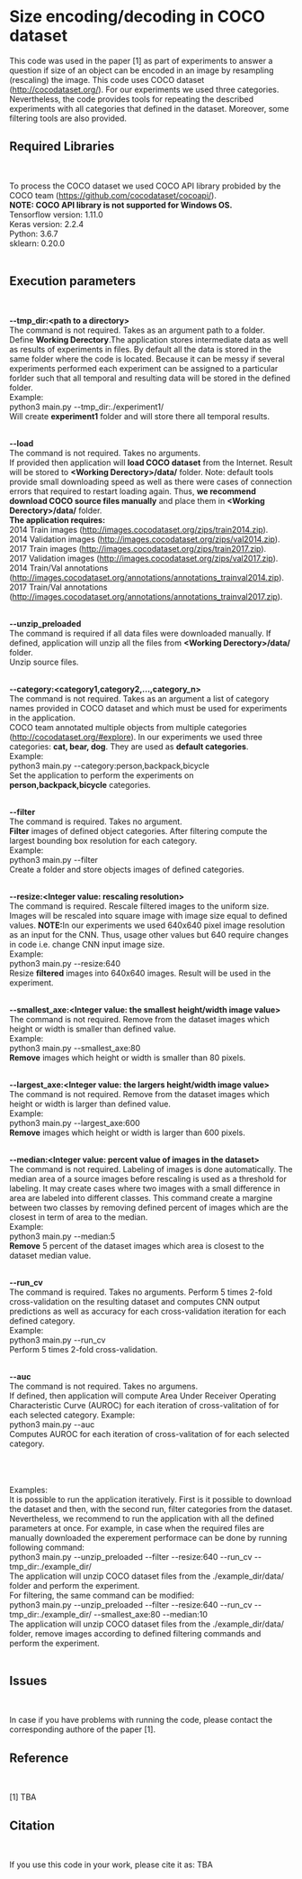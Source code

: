 # Size encoding/decoding in COCO dataset


This code was used in the paper [1] as part of experiments to answer a question if size of an object can be encoded in an image by resampling (rescaling) the image. This code uses COCO dataset (http://cocodataset.org/). For our experiments we used three categories. Nevertheless, the code provides tools for repeating the described experiments with all categories that defined in the dataset. Moreover, some filtering tools are also provided.<br>



<H2>Required Libraries</H2><br>


To process the COCO dataset we used COCO API library probided by the COCO team (https://github.com/cocodataset/cocoapi/).<br>
<b>NOTE: COCO API library is not supported for Windows OS.</b><br>
Tensorflow version: 1.11.0<br>
Keras version: 2.2.4<br>
Python: 3.6.7<br>
sklearn: 0.20.0<br><br>

<H2>Execution parameters</H2><br>

<b>--tmp_dir:&lt;path to a directory&gt;</b><br>
The command is not required. Takes as an argument path to a folder.<br>
Define <b>Working Derectory</b>.The application stores intermediate data as well as results of experiments in files. By default all the data is stored in the same folder where the code is located. Because it can be messy if several experiments performed each experiment can be assigned to a particular forlder such that all temporal and resulting data will be stored in the defined folder.<br>
Example:<br>
python3 main.py --tmp_dir:./experiment1/<br>
Will create <b>experiment1</b> folder and will store there all temporal results.
<br><br>

<b>--load</b><br>
The command is not required. Takes no arguments.<br>
If provided then application will <b>load COCO dataset</b> from the Internet. Result will be stored to <b>&lt;Working Derectory&gt;/data/</b> folder. Note: default tools provide small downloading speed as well as there were cases of connection errors that required to restart loading again. Thus, <b>we recommend download COCO source files manually</b> and place them in <b>&lt;Working Derectory&gt;/data/</b> folder.<br><b>The application requires:</b><br>
2014 Train images (http://images.cocodataset.org/zips/train2014.zip).<br>
2014 Validation images (http://images.cocodataset.org/zips/val2014.zip).<br>
2017 Train images (http://images.cocodataset.org/zips/train2017.zip).<br>
2017 Validation images (http://images.cocodataset.org/zips/val2017.zip).<br>
2014 Train/Val annotations (http://images.cocodataset.org/annotations/annotations_trainval2014.zip).<br>
2017 Train/Val annotations (http://images.cocodataset.org/annotations/annotations_trainval2017.zip).<br><br>

<b>--unzip_preloaded</b><br>
The command is required if all data files were downloaded manually. If defined, application will unzip all the files from <b>&lt;Working Derectory&gt;/data/</b> folder.<br>
Unzip source files.<br><br>

<b>--category:&lt;category1,category2,...,category_n&gt;</b><br>
The command is not required. Takes as an argument a list of category names provided in COCO dataset and which must be used for experiments in the application.<br>
COCO team annotated multiple objects from multiple categories (http://cocodataset.org/#explore). In our experiments we used three categories: <b>cat, bear, dog</b>. They are used as <b>default categories</b>.<br>
Example:<br>
python3 main.py --category:person,backpack,bicycle<br>
Set the application to perform the experiments on <b>person,backpack,bicycle</b> categories.
<br><br>

<b>--filter</b><br>
The command is required. Takes no argument.<br>
<b>Filter</b> images of defined object categories. After filtering compute the largest bounding box resolution for each category.<br>
Example:<br>
python3 main.py --filter<br>
Create a folder and store objects images of defined categories.
<br><br>

<b>--resize:&lt;Integer value: rescaling resolution&gt;</b><br>
The command is required. Rescale filtered images to the uniform size. Images will be rescaled into square image with image size equal to defined values. <b>NOTE:</b>In our experiments we used 640x640 pixel image resolution as an input for the CNN. Thus, usage other values but 640 require changes in code i.e. change CNN input image size.<br>
Example:<br>
python3 main.py --resize:640<br>
Resize <b>filtered</b> images into 640x640 images. Result will be used in the experiment.<br><br>

<b>--smallest_axe:&lt;Integer value: the smallest height/width image value&gt;</b><br>
The command is not required. Remove from the dataset images which height or width is smaller than defined value.<br>
Example:<br>
python3 main.py --smallest_axe:80<br>
<b>Remove</b> images which height or width is smaller than 80 pixels.<br><br>

<b>--largest_axe:&lt;Integer value: the largers height/width image value&gt;</b><br>
The command is not required. Remove from the dataset images which height or width is larger than defined value.<br>
Example:<br>
python3 main.py --largest_axe:600<br>
<b>Remove</b> images which height or width is larger than 600 pixels.<br><br>

<b>--median:&lt;Integer value: percent value of images in the dataset&gt;</b><br>
The command is not required. Labeling of images is done automatically. The median area of a source images before rescaling is used as a threshold for labeling. It may create cases where two images with a small difference in area are labeled into different classes. This command create a margine between two classes by removing defined percent of images which are the closest in term of area to the median.<br>
Example:<br>
python3 main.py --median:5<br>
<b>Remove</b> 5 percent of the dataset images which area is closest to the dataset median value.<br><br>

<b>--run_cv</b><br>
The command is required. Takes no arguments. Perform 5 times 2-fold cross-validation on the resulting dataset and computes CNN output predictions as well as accuracy for each cross-validation iteration for each defined category.<br>
Example:<br>
python3 main.py --run_cv<br>
Perform 5 times 2-fold cross-validation.<br><br>


<b>--auc</b><br>
The command is not required. Takes no argumens.<br>
If defined, then application will compute Area Under Receiver Operating Characteristic Curve (AUROC) for each iteration of cross-valitation of for each selected category.
Example:<br>
python3 main.py --auc<br>
Computes AUROC for each iteration of cross-valitation of for each selected category.
<br><br><br><br>


Examples:<br>
It is possible to run the application iteratively. First is it possible to download the dataset and then, with the second run, filter categories from the dataset. Nevertheless, we recommend to run the application with all the defined parameters at once. For example, in case when the required files are manually downloaded the experement performace can be done by running following command:<br>
python3 main.py --unzip_preloaded --filter --resize:640 --run_cv --tmp_dir:./example_dir/<br>
The application will unzip COCO dataset files from the ./example_dir/data/ folder and perform the experiment.<br>
For filtering, the same command can be modified:<br>
python3 main.py --unzip_preloaded --filter --resize:640 --run_cv --tmp_dir:./example_dir/ --smallest_axe:80 --median:10<br>
The application will unzip COCO dataset files from the ./example_dir/data/ folder, remove images according to defined filtering commands and perform the experiment.
<br><br>

<H2>Issues</H2><br>

In case if you have problems with running the code, please contact the corresponding authore of the paper [1].


<H2>Reference</H2><br>

[1] TBA


<H2>Citation</H2><br>

If you use this code in your work, please cite it as:
TBA





